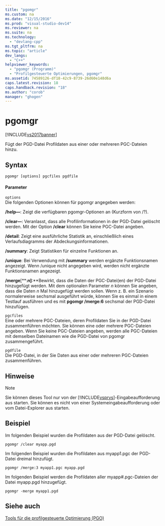 ```yaml
---
title: "pgomgr"
ms.custom: na
ms.date: "12/15/2016"
ms.prod: "visual-studio-dev14"
ms.reviewer: na
ms.suite: na
ms.technology: 
  - "devlang-cpp"
ms.tgt_pltfrm: na
ms.topic: "article"
dev_langs: 
  - "C++"
helpviewer_keywords: 
  - "pgomgr (Programm)"
  - "Profilgesteuerte Optimierungen, pgomgr"
ms.assetid: 74589126-df18-42c9-8739-26d60e148d6a
caps.latest.revision: 18
caps.handback.revision: "18"
ms.author: "corob"
manager: "ghogen"
---
```

# pgomgr
[!INCLUDE[vs2017banner](../../assembler/inline/includes/vs2017banner.md)]

Fügt der PGD\-Datei Profildaten aus einer oder mehreren PGC\-Dateien hinzu.  
  
## Syntax  
  
```  
pgomgr [options] pgcfiles pgdfile  
```  
  
#### Parameter  
 `options`  
 Die folgenden Optionen können für pgomgr angegeben werden:  
  
 **\/help—**: Zeigt die verfügbaren pgomgr\-Optionen an \(Kurzform von \/?\).  
  
 **\/clear—**: Veranlasst, dass alle Profilinformationen in der PGD\-Datei gelöscht werden.  Mit der Option **\/clear** können Sie keine PGC\-Datei angeben.  
  
 **\/detail**: Zeigt eine ausführliche Statistik an, einschließlich eines Verlaufsdiagramms der Abdeckungsinformationen.  
  
 **\/summary**: Zeigt Statistiken für einzelne Funktionen an.  
  
 **\/unique**: Bei Verwendung mit **\/summary** werden ergänzte Funktionsnamen angezeigt.  Wenn \/unique nicht angegeben wird, werden nicht ergänzte Funktionsnamen angezeigt.  
  
 **\/merge**\[**:***n*\]**:**Bewirkt, dass die Daten der PGC\-Datei\(en\) der PGD\-Datei hinzugefügt werden.  Mit dem optionalen Parameter *n* können Sie angeben, dass die Daten *n* Mal hinzugefügt werden sollen.  Wenn z. B. ein Szenario normalerweise sechsmal ausgeführt würde, können Sie es einmal in einem Testlauf ausführen und es mit **pgomgr \/merge:6** sechsmal der PGD\-Datei hinzufügen.  
  
 `pgcfiles`  
 Eine oder mehrere PGC\-Dateien, deren Profildaten Sie in der PGD\-Datei zusammenführen möchten.  Sie können eine oder mehrere PGC\-Dateien angeben.  Wenn Sie keine PGC\-Dateien angeben, werden alle PGC\-Dateien mit demselben Dateinamen wie die PGD\-Datei von pgomgr zusammengeführt.  
  
 `pgdfile`  
 Die PGD\-Datei, in der Sie Daten aus einer oder mehreren PGC\-Dateien zusammenführen.  
  
## Hinweise  
  
> [!NOTE]
>  Sie können dieses Tool nur von der [!INCLUDE[vsprvs](../../assembler/masm/includes/vsprvs_md.md)]\-Eingabeaufforderung aus starten.  Sie können es nicht von einer Systemeingabeaufforderung oder vom Datei\-Explorer aus starten.  
  
## Beispiel  
 Im folgenden Beispiel wurden die Profildaten aus der PGD\-Datei gelöscht.  
  
```  
pgomgr /clear myapp.pgd  
```  
  
 Im folgenden Beispiel wurden die Profildaten aus myapp1.pgc der PGD\-Datei dreimal hinzufügt.  
  
```  
pgomgr /merge:3 myapp1.pgc myapp.pgd  
```  
  
 Im folgenden Beispiel werden die Profildaten aller myapp\#.pgc\-Dateien der Datei myapp.pgd hinzugefügt.  
  
```  
pgomgr -merge myapp1.pgd  
```  
  
## Siehe auch  
 [Tools für die profilgesteuerte Optimierung \(PGO\)](../../build/reference/tools-for-manual-profile-guided-optimization.md)
